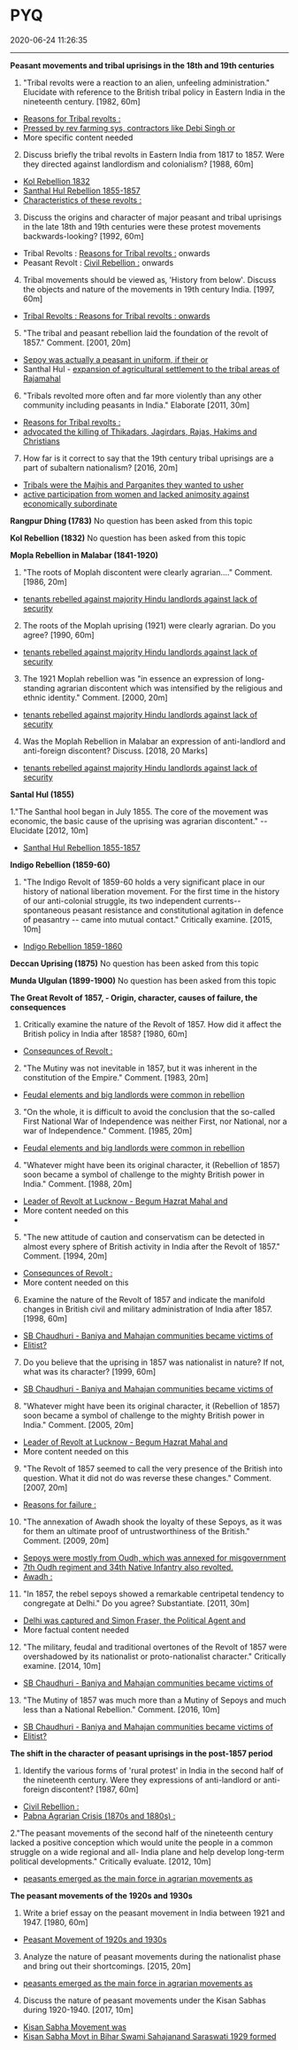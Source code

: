 # PYQ
2020-06-24 11:26:35
            
---


**Peasant movements and tribal uprisings in the 18th and 19th centuries**


1. "Tribal revolts were a reaction to an alien, unfeeling administration." Elucidate with reference to the British tribal policy in Eastern India in the nineteenth century. [1982, 60m]
-   [Reasons for Tribal revolts :](onenote:[[Peasant]]%20Movements%20and%20Tribal%20Uprisings%20in%20the%2018th%20and%2019th%20Century&section-id={246B5FB2-E863-4692-8081-C7DFE8A0C6E5}&page-id={B8CE06D5-BF12-4DA2-97F1-863C2D9AE7E6}&object-id={E888B025-2E5A-4AF1-B820-E217047B3367}&F&base-path=https://d.docs.live.net/bbc8be5bd337910c/Documents/History%20Optional/Modern%20History/Part%20I/Indian%20Response.one)
-   [Pressed by rev farming sys, contractors like Debi Singh or](onenote:[[Rangpur]]%20Dhing%20Rebellion%201783&section-id={246B5FB2-E863-4692-8081-C7DFE8A0C6E5}&page-id={8116C82B-5B4E-4528-8002-9A54685EEF13}&object-id={1C406439-A9EF-42B6-AE34-00FFA7260849}&11&base-path=https://d.docs.live.net/bbc8be5bd337910c/Documents/History%20Optional/Modern%20History/Part%20I/Indian%20Response.one)
-   More specific content needed




2. Discuss briefly the tribal revolts in Eastern India from 1817 to 1857. Were they directed against landlordism and colonialism? [1988, 60m]
-   [Kol Rebellion 1832](onenote:[[Kol]]%20Rebellion%201832&section-id={246B5FB2-E863-4692-8081-C7DFE8A0C6E5}&page-id={116C0682-FECE-4E35-A879-7A74365867FD}&end&base-path=https://d.docs.live.net/bbc8be5bd337910c/Documents/History%20Optional/Modern%20History/Part%20I/Indian%20Response.one)
-   [Santhal Hul Rebellion 1855-1857](onenote:[[Santhal]]%20Hul%20Rebellion%201855-1857&section-id={246B5FB2-E863-4692-8081-C7DFE8A0C6E5}&page-id={1EE46CFF-2A1F-4288-B218-026A56E5EF8D}&end&base-path=https://d.docs.live.net/bbc8be5bd337910c/Documents/History%20Optional/Modern%20History/Part%20I/Indian%20Response.one)
-   [Characteristics of these revolts :](onenote:[[Peasant]]%20Movements%20and%20Tribal%20Uprisings%20in%20the%2018th%20and%2019th%20Century&section-id={246B5FB2-E863-4692-8081-C7DFE8A0C6E5}&page-id={B8CE06D5-BF12-4DA2-97F1-863C2D9AE7E6}&object-id={E888B025-2E5A-4AF1-B820-E217047B3367}&28&base-path=https://d.docs.live.net/bbc8be5bd337910c/Documents/History%20Optional/Modern%20History/Part%20I/Indian%20Response.one)




3. Discuss the origins and character of major peasant and tribal uprisings in the late 18th and 19th centuries were these protest movements backwards-looking? [1992, 60m]
-   Tribal Revolts : [Reasons for Tribal revolts :](onenote:[[Peasant]]%20Movements%20and%20Tribal%20Uprisings%20in%20the%2018th%20and%2019th%20Century&section-id={246B5FB2-E863-4692-8081-C7DFE8A0C6E5}&page-id={B8CE06D5-BF12-4DA2-97F1-863C2D9AE7E6}&object-id={E888B025-2E5A-4AF1-B820-E217047B3367}&F&base-path=https://d.docs.live.net/bbc8be5bd337910c/Documents/History%20Optional/Modern%20History/Part%20I/Indian%20Response.one) onwards
-   Peasant Revolt : [Civil Rebellion :](onenote:[[Peasant]]%20Movements%20and%20Tribal%20Uprisings%20in%20the%2018th%20and%2019th%20Century&section-id={246B5FB2-E863-4692-8081-C7DFE8A0C6E5}&page-id={B8CE06D5-BF12-4DA2-97F1-863C2D9AE7E6}&object-id={5492818D-F02A-4503-B9E0-0604FDFFF226}&38&base-path=https://d.docs.live.net/bbc8be5bd337910c/Documents/History%20Optional/Modern%20History/Part%20I/Indian%20Response.one) onwards


4. Tribal movements should be viewed as‚ 'History from below‛. Discuss the objects and nature of the movements in 19th century India. [1997, 60m]
-   [Tribal Revolts : Reasons for Tribal revolts : onwards](onenote:[[PYQ]]&section-id={246B5FB2-E863-4692-8081-C7DFE8A0C6E5}&page-id={91B7E7A7-0EDB-4FA0-9D86-857AF2691A9E}&object-id={D0E2418E-8317-4704-B4A0-D4E94DD627E4}&16&base-path=https://d.docs.live.net/bbc8be5bd337910c/Documents/History%20Optional/Modern%20History/Part%20I/Indian%20Response.one)




5. "The tribal and peasant rebellion laid the foundation of the revolt of 1857." Comment. [2001, 20m]
-   [Sepoy was actually a peasant in uniform, if their or](onenote:[[The]]%20Great%20Revolt%20of%201857%20-%20its%20Origin,%20character,%20causes%20and%20failure%20and%20its%20consequences.&section-id={246B5FB2-E863-4692-8081-C7DFE8A0C6E5}&page-id={1B5E51BA-DD4E-43D7-9024-76A97139073D}&object-id={88ADB685-17B8-47AA-8747-89CC5BF66580}&61&base-path=https://d.docs.live.net/bbc8be5bd337910c/Documents/History%20Optional/Modern%20History/Part%20I/Indian%20Response.one)
-   Santhal Hul - [expansion of agricultural settlement to the tribal areas of Rajamahal](onenote:[[Santhal]]%20Hul%20Rebellion%201855-1857&section-id={246B5FB2-E863-4692-8081-C7DFE8A0C6E5}&page-id={1EE46CFF-2A1F-4288-B218-026A56E5EF8D}&object-id={B28EEB4D-1299-47DC-8A56-1ECEA1EEF67E}&11&base-path=https://d.docs.live.net/bbc8be5bd337910c/Documents/History%20Optional/Modern%20History/Part%20I/Indian%20Response.one)




6. "Tribals revolted more often and far more violently than any other community including peasants in India." Elaborate [2011, 30m]
-   [Reasons for Tribal revolts :](onenote:[[Peasant]]%20Movements%20and%20Tribal%20Uprisings%20in%20the%2018th%20and%2019th%20Century&section-id={246B5FB2-E863-4692-8081-C7DFE8A0C6E5}&page-id={B8CE06D5-BF12-4DA2-97F1-863C2D9AE7E6}&object-id={E888B025-2E5A-4AF1-B820-E217047B3367}&F&base-path=https://d.docs.live.net/bbc8be5bd337910c/Documents/History%20Optional/Modern%20History/Part%20I/Indian%20Response.one)
-   [advocated the killing of Thikadars, Jagirdars, Rajas, Hakims and Christians](onenote:[[Munda]]%20Ulgulan%201899-1900&section-id={246B5FB2-E863-4692-8081-C7DFE8A0C6E5}&page-id={992ECEAB-F40A-4AD0-9A00-34B33D034942}&object-id={E1084BE3-070F-485D-811A-A156A80EF793}&47&base-path=https://d.docs.live.net/bbc8be5bd337910c/Documents/History%20Optional/Modern%20History/Part%20I/Indian%20Response.one)




7. How far is it correct to say that the 19th century tribal uprisings are a part of subaltern nationalism? [2016, 20m]
-   [Tribals were the Majhis and Parganites they wanted to usher](onenote:[[Santhal]]%20Hul%20Rebellion%201855-1857&section-id={246B5FB2-E863-4692-8081-C7DFE8A0C6E5}&page-id={1EE46CFF-2A1F-4288-B218-026A56E5EF8D}&object-id={BABA4F22-657D-4FE3-8982-2757AF0F23A7}&16&base-path=https://d.docs.live.net/bbc8be5bd337910c/Documents/History%20Optional/Modern%20History/Part%20I/Indian%20Response.one)
-   [active participation from women and lacked animosity against economically subordinate](onenote:[[Munda]]%20Ulgulan%201899-1900&section-id={246B5FB2-E863-4692-8081-C7DFE8A0C6E5}&page-id={992ECEAB-F40A-4AD0-9A00-34B33D034942}&object-id={8C6251D3-781D-4A07-BD7D-F433DB1DC6E1}&28&base-path=https://d.docs.live.net/bbc8be5bd337910c/Documents/History%20Optional/Modern%20History/Part%20I/Indian%20Response.one)




**Rangpur Dhing (1783)**
No question has been asked from this topic


**Kol Rebellion (1832)**
No question has been asked from this topic


**Mopla Rebellion in Malabar (1841-1920)**




1. "The roots of Moplah discontent were clearly agrarian...." Comment. [1986, 20m]
-   [tenants rebelled against majority Hindu landlords against lack of security](onenote:[[Moplah]]%20Rebellion%201841-1920&section-id={246B5FB2-E863-4692-8081-C7DFE8A0C6E5}&page-id={3E237CB2-4C82-4FEB-B836-41E181581B2B}&object-id={C69DCFF9-E58E-4C2C-AEDC-9CF6231F7212}&F&base-path=https://d.docs.live.net/bbc8be5bd337910c/Documents/History%20Optional/Modern%20History/Part%20I/Indian%20Response.one)




2. The roots of the Moplah uprising (1921) were clearly agrarian. Do you agree? [1990, 60m]
-   [tenants rebelled against majority Hindu landlords against lack of security](onenote:[[Moplah]]%20Rebellion%201841-1920&section-id={246B5FB2-E863-4692-8081-C7DFE8A0C6E5}&page-id={3E237CB2-4C82-4FEB-B836-41E181581B2B}&object-id={C69DCFF9-E58E-4C2C-AEDC-9CF6231F7212}&F&base-path=https://d.docs.live.net/bbc8be5bd337910c/Documents/History%20Optional/Modern%20History/Part%20I/Indian%20Response.one)




3. The 1921 Moplah rebellion was "in essence an expression of long-standing agrarian discontent which was intensified by the religious and ethnic identity." Comment. [2000,
20m]
-   [tenants rebelled against majority Hindu landlords against lack of security](onenote:[[Moplah]]%20Rebellion%201841-1920&section-id={246B5FB2-E863-4692-8081-C7DFE8A0C6E5}&page-id={3E237CB2-4C82-4FEB-B836-41E181581B2B}&object-id={C69DCFF9-E58E-4C2C-AEDC-9CF6231F7212}&F&base-path=https://d.docs.live.net/bbc8be5bd337910c/Documents/History%20Optional/Modern%20History/Part%20I/Indian%20Response.one)




4. Was the Moplah Rebellion in Malabar an expression of anti-landlord and anti-foreign discontent? Discuss. [2018, 20 Marks]
-   [tenants rebelled against majority Hindu landlords against lack of security](onenote:[[Moplah]]%20Rebellion%201841-1920&section-id={246B5FB2-E863-4692-8081-C7DFE8A0C6E5}&page-id={3E237CB2-4C82-4FEB-B836-41E181581B2B}&object-id={C69DCFF9-E58E-4C2C-AEDC-9CF6231F7212}&F&base-path=https://d.docs.live.net/bbc8be5bd337910c/Documents/History%20Optional/Modern%20History/Part%20I/Indian%20Response.one)


**Santal Hul (1855)**


1."The Santhal hool began in July 1855. The core of the movement was economic, the basic cause of the uprising was agrarian discontent." -- Elucidate [2012, 10m]
-   [Santhal Hul Rebellion 1855-1857](onenote:[[Santhal]]%20Hul%20Rebellion%201855-1857&section-id={246B5FB2-E863-4692-8081-C7DFE8A0C6E5}&page-id={1EE46CFF-2A1F-4288-B218-026A56E5EF8D}&end&base-path=https://d.docs.live.net/bbc8be5bd337910c/Documents/History%20Optional/Modern%20History/Part%20I/Indian%20Response.one)




**Indigo Rebellion (1859-60)**


1. "The Indigo Revolt of 1859-60 holds a very significant place in our history of national
liberation movement. For the first time in the history of our anti-colonial struggle, its two
independent currents-- spontaneous peasant resistance and constitutional agitation in
defence of peasantry -- came into mutual contact." Critically examine. [2015, 10m]
-   [Indigo Rebellion 1859-1860](onenote:[[Indigo]]%20Rebellion%201859-1860&section-id={246B5FB2-E863-4692-8081-C7DFE8A0C6E5}&page-id={27A1DA12-F521-4471-928B-EC9B2FF68BB4}&end&base-path=https://d.docs.live.net/bbc8be5bd337910c/Documents/History%20Optional/Modern%20History/Part%20I/Indian%20Response.one)




**Deccan Uprising (1875)**
No question has been asked from this topic


**Munda Ulgulan (1899-1900)**
No question has been asked from this topic


**The Great Revolt of 1857, - Origin, character, causes of failure, the consequences**


1. Critically examine the nature of the Revolt of 1857. How did it affect the British policy in India after 1858? [1980, 60m]
-   [Consequnces of Revolt :](onenote:[[The]]%20Great%20Revolt%20of%201857%20-%20its%20Origin,%20character,%20causes%20and%20failure%20and%20its%20consequences.&section-id={246B5FB2-E863-4692-8081-C7DFE8A0C6E5}&page-id={1B5E51BA-DD4E-43D7-9024-76A97139073D}&object-id={88ADB685-17B8-47AA-8747-89CC5BF66580}&C0&base-path=https://d.docs.live.net/bbc8be5bd337910c/Documents/History%20Optional/Modern%20History/Part%20I/Indian%20Response.one)




2. "The Mutiny was not inevitable in 1857, but it was inherent in the constitution of the Empire." Comment. [1983, 20m]
-   [Feudal elements and big landlords were common in rebellion](onenote:[[The]]%20Great%20Revolt%20of%201857%20-%20its%20Origin,%20character,%20causes%20and%20failure%20and%20its%20consequences.&section-id={246B5FB2-E863-4692-8081-C7DFE8A0C6E5}&page-id={1B5E51BA-DD4E-43D7-9024-76A97139073D}&object-id={3FB8FA41-D324-477B-BAB0-6DB508E5D9B6}&1C&base-path=https://d.docs.live.net/bbc8be5bd337910c/Documents/History%20Optional/Modern%20History/Part%20I/Indian%20Response.one)




3. "On the whole, it is difficult to avoid the conclusion that the so-called First National War of Independence was neither First, nor National, nor a war of Independence." Comment.
[1985, 20m]
-   [Feudal elements and big landlords were common in rebellion](onenote:[[The]]%20Great%20Revolt%20of%201857%20-%20its%20Origin,%20character,%20causes%20and%20failure%20and%20its%20consequences.&section-id={246B5FB2-E863-4692-8081-C7DFE8A0C6E5}&page-id={1B5E51BA-DD4E-43D7-9024-76A97139073D}&object-id={3FB8FA41-D324-477B-BAB0-6DB508E5D9B6}&1C&base-path=https://d.docs.live.net/bbc8be5bd337910c/Documents/History%20Optional/Modern%20History/Part%20I/Indian%20Response.one)




4. "Whatever might have been its original character, it (Rebellion of 1857) soon became a symbol of challenge to the mighty British power in India." Comment. [1988, 20m]
-   [Leader of Revolt at Lucknow - Begum Hazrat Mahal and](onenote:[[The]]%20Great%20Revolt%20of%201857%20-%20its%20Origin,%20character,%20causes%20and%20failure%20and%20its%20consequences.&section-id={246B5FB2-E863-4692-8081-C7DFE8A0C6E5}&page-id={1B5E51BA-DD4E-43D7-9024-76A97139073D}&object-id={88ADB685-17B8-47AA-8747-89CC5BF66580}&30&base-path=https://d.docs.live.net/bbc8be5bd337910c/Documents/History%20Optional/Modern%20History/Part%20I/Indian%20Response.one)
-   More content needed on this
-   





5. "The new attitude of caution and conservatism can be detected in almost every sphere of British activity in India after the Revolt of 1857." Comment. [1994, 20m]
-   [Consequnces of Revolt :](onenote:[[The]]%20Great%20Revolt%20of%201857%20-%20its%20Origin,%20character,%20causes%20and%20failure%20and%20its%20consequences.&section-id={246B5FB2-E863-4692-8081-C7DFE8A0C6E5}&page-id={1B5E51BA-DD4E-43D7-9024-76A97139073D}&object-id={88ADB685-17B8-47AA-8747-89CC5BF66580}&C0&base-path=https://d.docs.live.net/bbc8be5bd337910c/Documents/History%20Optional/Modern%20History/Part%20I/Indian%20Response.one)
-   More content needed on this




6. Examine the nature of the Revolt of 1857 and indicate the manifold changes in British civil and military administration of India after 1857. [1998, 60m]
-   [SB Chaudhuri - Baniya and Mahajan communities became victims of](onenote:[[The]]%20Great%20Revolt%20of%201857%20-%20its%20Origin,%20character,%20causes%20and%20failure%20and%20its%20consequences.&section-id={246B5FB2-E863-4692-8081-C7DFE8A0C6E5}&page-id={1B5E51BA-DD4E-43D7-9024-76A97139073D}&object-id={3FB8FA41-D324-477B-BAB0-6DB508E5D9B6}&1F&base-path=https://d.docs.live.net/bbc8be5bd337910c/Documents/History%20Optional/Modern%20History/Part%20I/Indian%20Response.one)
-   [Elitist?](onenote:[[The]]%20Great%20Revolt%20of%201857%20-%20its%20Origin,%20character,%20causes%20and%20failure%20and%20its%20consequences.&section-id={246B5FB2-E863-4692-8081-C7DFE8A0C6E5}&page-id={1B5E51BA-DD4E-43D7-9024-76A97139073D}&object-id={3FB8FA41-D324-477B-BAB0-6DB508E5D9B6}&49&base-path=https://d.docs.live.net/bbc8be5bd337910c/Documents/History%20Optional/Modern%20History/Part%20I/Indian%20Response.one)




7. Do you believe that the uprising in 1857 was nationalist in nature? If not, what was its character? [1999, 60m]
-   [SB Chaudhuri - Baniya and Mahajan communities became victims of](onenote:[[The]]%20Great%20Revolt%20of%201857%20-%20its%20Origin,%20character,%20causes%20and%20failure%20and%20its%20consequences.&section-id={246B5FB2-E863-4692-8081-C7DFE8A0C6E5}&page-id={1B5E51BA-DD4E-43D7-9024-76A97139073D}&object-id={3FB8FA41-D324-477B-BAB0-6DB508E5D9B6}&1F&base-path=https://d.docs.live.net/bbc8be5bd337910c/Documents/History%20Optional/Modern%20History/Part%20I/Indian%20Response.one)




8. "Whatever might have been its original character, it (Rebellion of 1857) soon became a symbol of challenge to the mighty British power in India." Comment. [2005, 20m]
-   [Leader of Revolt at Lucknow - Begum Hazrat Mahal and](onenote:[[The]]%20Great%20Revolt%20of%201857%20-%20its%20Origin,%20character,%20causes%20and%20failure%20and%20its%20consequences.&section-id={246B5FB2-E863-4692-8081-C7DFE8A0C6E5}&page-id={1B5E51BA-DD4E-43D7-9024-76A97139073D}&object-id={88ADB685-17B8-47AA-8747-89CC5BF66580}&30&base-path=https://d.docs.live.net/bbc8be5bd337910c/Documents/History%20Optional/Modern%20History/Part%20I/Indian%20Response.one)
-   More content needed on this




9. "The Revolt of 1857 seemed to call the very presence of the British into question. What it did not do was reverse these changes." Comment. [2007, 20m]
-   [Reasons for failure :](onenote:[[The]]%20Great%20Revolt%20of%201857%20-%20its%20Origin,%20character,%20causes%20and%20failure%20and%20its%20consequences.&section-id={246B5FB2-E863-4692-8081-C7DFE8A0C6E5}&page-id={1B5E51BA-DD4E-43D7-9024-76A97139073D}&object-id={88ADB685-17B8-47AA-8747-89CC5BF66580}&83&base-path=https://d.docs.live.net/bbc8be5bd337910c/Documents/History%20Optional/Modern%20History/Part%20I/Indian%20Response.one)




10. "The annexation of Awadh shook the loyalty of these Sepoys, as it was for them an ultimate proof of untrustworthiness of the British." Comment. [2009, 20m]
-   [Sepoys were mostly from Oudh, which was annexed for misgovernment](onenote:[[The]]%20Great%20Revolt%20of%201857%20-%20its%20Origin,%20character,%20causes%20and%20failure%20and%20its%20consequences.&section-id={246B5FB2-E863-4692-8081-C7DFE8A0C6E5}&page-id={1B5E51BA-DD4E-43D7-9024-76A97139073D}&object-id={88ADB685-17B8-47AA-8747-89CC5BF66580}&6E&base-path=https://d.docs.live.net/bbc8be5bd337910c/Documents/History%20Optional/Modern%20History/Part%20I/Indian%20Response.one)
-   [7th Oudh regiment and 34th Native Infantry also revolted.](onenote:[[The]]%20Great%20Revolt%20of%201857%20-%20its%20Origin,%20character,%20causes%20and%20failure%20and%20its%20consequences.&section-id={246B5FB2-E863-4692-8081-C7DFE8A0C6E5}&page-id={1B5E51BA-DD4E-43D7-9024-76A97139073D}&object-id={88ADB685-17B8-47AA-8747-89CC5BF66580}&2C&base-path=https://d.docs.live.net/bbc8be5bd337910c/Documents/History%20Optional/Modern%20History/Part%20I/Indian%20Response.one)
-   [Awadh :](onenote:[[The]]%20Great%20Revolt%20of%201857%20-%20its%20Origin,%20character,%20causes%20and%20failure%20and%20its%20consequences.&section-id={246B5FB2-E863-4692-8081-C7DFE8A0C6E5}&page-id={1B5E51BA-DD4E-43D7-9024-76A97139073D}&object-id={D4F9DE84-053C-4416-89F3-64ABFFB389F4}&B&base-path=https://d.docs.live.net/bbc8be5bd337910c/Documents/History%20Optional/Modern%20History/Part%20I/Indian%20Response.one)




11. "In 1857, the rebel sepoys showed a remarkable centripetal tendency to congregate at Delhi." Do you agree? Substantiate. [2011, 30m]
-   [Delhi was captured and Simon Fraser, the Political Agent and](onenote:[[The]]%20Great%20Revolt%20of%201857%20-%20its%20Origin,%20character,%20causes%20and%20failure%20and%20its%20consequences.&section-id={246B5FB2-E863-4692-8081-C7DFE8A0C6E5}&page-id={1B5E51BA-DD4E-43D7-9024-76A97139073D}&object-id={88ADB685-17B8-47AA-8747-89CC5BF66580}&18&base-path=https://d.docs.live.net/bbc8be5bd337910c/Documents/History%20Optional/Modern%20History/Part%20I/Indian%20Response.one)
-   More factual content needed




12. "The military, feudal and traditional overtones of the Revolt of 1857 were overshadowed by its nationalist or proto-nationalist character." Critically examine. [2014, 10m]
-   [SB Chaudhuri - Baniya and Mahajan communities became victims of](onenote:[[The]]%20Great%20Revolt%20of%201857%20-%20its%20Origin,%20character,%20causes%20and%20failure%20and%20its%20consequences.&section-id={246B5FB2-E863-4692-8081-C7DFE8A0C6E5}&page-id={1B5E51BA-DD4E-43D7-9024-76A97139073D}&object-id={3FB8FA41-D324-477B-BAB0-6DB508E5D9B6}&1F&base-path=https://d.docs.live.net/bbc8be5bd337910c/Documents/History%20Optional/Modern%20History/Part%20I/Indian%20Response.one)
 





13. "The Mutiny of 1857 was much more than a Mutiny of Sepoys and much less than a National Rebellion." Comment. [2016, 10m]
-   [SB Chaudhuri - Baniya and Mahajan communities became victims of](onenote:[[The]]%20Great%20Revolt%20of%201857%20-%20its%20Origin,%20character,%20causes%20and%20failure%20and%20its%20consequences.&section-id={246B5FB2-E863-4692-8081-C7DFE8A0C6E5}&page-id={1B5E51BA-DD4E-43D7-9024-76A97139073D}&object-id={3FB8FA41-D324-477B-BAB0-6DB508E5D9B6}&1F&base-path=https://d.docs.live.net/bbc8be5bd337910c/Documents/History%20Optional/Modern%20History/Part%20I/Indian%20Response.one)
-   [Elitist?](onenote:[[The]]%20Great%20Revolt%20of%201857%20-%20its%20Origin,%20character,%20causes%20and%20failure%20and%20its%20consequences.&section-id={246B5FB2-E863-4692-8081-C7DFE8A0C6E5}&page-id={1B5E51BA-DD4E-43D7-9024-76A97139073D}&object-id={3FB8FA41-D324-477B-BAB0-6DB508E5D9B6}&49&base-path=https://d.docs.live.net/bbc8be5bd337910c/Documents/History%20Optional/Modern%20History/Part%20I/Indian%20Response.one)


**The shift in the character of peasant uprisings in the post-1857 period**




1. Identify the various forms of 'rural protest' in India in the second half of the nineteenth century. Were they expressions of anti-landlord or anti-foreign discontent? [1987, 60m]
-   [Civil Rebellion :](onenote:[[Peasant]]%20Movements%20and%20Tribal%20Uprisings%20in%20the%2018th%20and%2019th%20Century&section-id={246B5FB2-E863-4692-8081-C7DFE8A0C6E5}&page-id={B8CE06D5-BF12-4DA2-97F1-863C2D9AE7E6}&object-id={5492818D-F02A-4503-B9E0-0604FDFFF226}&38&base-path=https://d.docs.live.net/bbc8be5bd337910c/Documents/History%20Optional/Modern%20History/Part%20I/Indian%20Response.one)
-   [Pabna Agrarian Crisis (1870s and 1880s) :](onenote:[[Peasant]]%20Movements%20and%20Tribal%20Uprisings%20in%20the%2018th%20and%2019th%20Century&section-id={246B5FB2-E863-4692-8081-C7DFE8A0C6E5}&page-id={B8CE06D5-BF12-4DA2-97F1-863C2D9AE7E6}&object-id={9401C94D-ABB4-47D5-8C66-87CD380D4147}&2B&base-path=https://d.docs.live.net/bbc8be5bd337910c/Documents/History%20Optional/Modern%20History/Part%20I/Indian%20Response.one)




2."The peasant movements of the second half of the nineteenth century lacked a positive conception which would unite the people in a common struggle on a wide regional and all- India plane and help develop long-term political developments." Critically evaluate. [2012,
10m]
-   [peasants emerged as the main force in agrarian movements as](onenote:[[Shift]]%20in%20character%20of%20Peasant%20move%20post%201857&section-id={246B5FB2-E863-4692-8081-C7DFE8A0C6E5}&page-id={8A3F3C2A-9412-4661-8722-9B8A3A83E350}&object-id={4A761B72-B9F9-42D9-81FE-FD4D603B0107}&11&base-path=https://d.docs.live.net/bbc8be5bd337910c/Documents/History%20Optional/Modern%20History/Part%20I/Indian%20Response.one)




**The peasant movements of the 1920s and 1930s**


1. Write a brief essay on the peasant movement in India between 1921 and 1947. [1980, 60m]
-   [Peasant Movement of 1920s and 1930s](onenote:[[Peasant]]%20Movement%20of%201920s%20and%201930s&section-id={246B5FB2-E863-4692-8081-C7DFE8A0C6E5}&page-id={93C9985C-E419-4996-84DE-40DCB2F59D85}&end&base-path=https://d.docs.live.net/bbc8be5bd337910c/Documents/History%20Optional/Modern%20History/Part%20I/Indian%20Response.one)




3. Analyze the nature of peasant movements during the nationalist phase and bring out their shortcomings. [2015, 20m]
-   [peasants emerged as the main force in agrarian movements as](onenote:[[Shift]]%20in%20character%20of%20Peasant%20move%20post%201857&section-id={246B5FB2-E863-4692-8081-C7DFE8A0C6E5}&page-id={8A3F3C2A-9412-4661-8722-9B8A3A83E350}&object-id={4A761B72-B9F9-42D9-81FE-FD4D603B0107}&11&base-path=https://d.docs.live.net/bbc8be5bd337910c/Documents/History%20Optional/Modern%20History/Part%20I/Indian%20Response.one)




4. Discuss the nature of peasant movements under the Kisan Sabhas during 1920-1940.
[2017, 10m]
-   [Kisan Sabha Movement was](onenote:[[Peasant]]%20Movement%20of%201920s%20and%201930s&section-id={246B5FB2-E863-4692-8081-C7DFE8A0C6E5}&page-id={93C9985C-E419-4996-84DE-40DCB2F59D85}&object-id={836D2D5E-BF8E-4753-BBA8-EC356EBE44D5}&C&base-path=https://d.docs.live.net/bbc8be5bd337910c/Documents/History%20Optional/Modern%20History/Part%20I/Indian%20Response.one)
-   [Kisan Sabha Movt in Bihar Swami Sahajanand Saraswati 1929 formed](onenote:[[Peasant]]%20Movement%20of%201920s%20and%201930s&section-id={246B5FB2-E863-4692-8081-C7DFE8A0C6E5}&page-id={93C9985C-E419-4996-84DE-40DCB2F59D85}&object-id={5FF95466-7C3C-47F0-876E-21196DD404F3}&11&base-path=https://d.docs.live.net/bbc8be5bd337910c/Documents/History%20Optional/Modern%20History/Part%20I/Indian%20Response.one)




